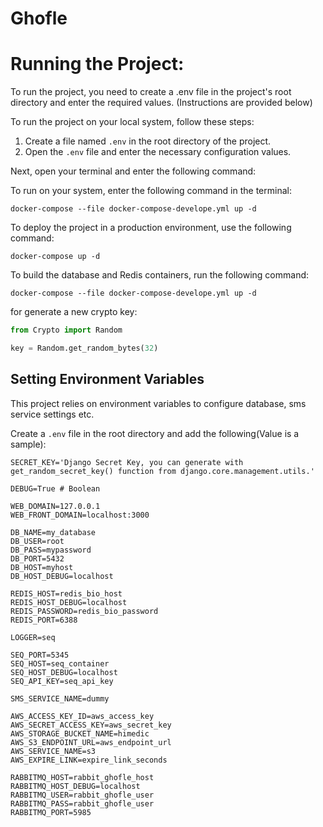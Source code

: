 # Ghofle

# Running the Project:
To run the project, you need to create a .env file in the project's root directory and enter the required values. (Instructions are provided below)

To run the project on your local system, follow these steps:
1. Create a file named `.env` in the root directory of the project.
2. Open the `.env` file and enter the necessary configuration values.

Next, open your terminal and enter the following command:

To run on your system, enter the following command in the terminal:
```
docker-compose --file docker-compose-develope.yml up -d
```

To deploy the project in a production environment, use the following command:
```
docker-compose up -d
```

To build the database and Redis containers, run the following command:
```
docker-compose --file docker-compose-develope.yml up -d
```

for generate a new crypto key:
```python
from Crypto import Random

key = Random.get_random_bytes(32)
```


## Setting Environment Variables

This project relies on environment variables to configure database, sms service settings etc. 

Create a `.env` file in the root directory and add the following(Value is a sample):

```
SECRET_KEY='Django Secret Key, you can generate with get_random_secret_key() function from django.core.management.utils.'

DEBUG=True # Boolean

WEB_DOMAIN=127.0.0.1
WEB_FRONT_DOMAIN=localhost:3000

DB_NAME=my_database
DB_USER=root
DB_PASS=mypassword
DB_PORT=5432
DB_HOST=myhost
DB_HOST_DEBUG=localhost

REDIS_HOST=redis_bio_host
REDIS_HOST_DEBUG=localhost
REDIS_PASSWORD=redis_bio_password
REDIS_PORT=6388

LOGGER=seq

SEQ_PORT=5345
SEQ_HOST=seq_container
SEQ_HOST_DEBUG=localhost
SEQ_API_KEY=seq_api_key

SMS_SERVICE_NAME=dummy

AWS_ACCESS_KEY_ID=aws_access_key
AWS_SECRET_ACCESS_KEY=aws_secret_key
AWS_STORAGE_BUCKET_NAME=himedic
AWS_S3_ENDPOINT_URL=aws_endpoint_url
AWS_SERVICE_NAME=s3
AWS_EXPIRE_LINK=expire_link_seconds

RABBITMQ_HOST=rabbit_ghofle_host
RABBITMQ_HOST_DEBUG=localhost
RABBITMQ_USER=rabbit_ghofle_user
RABBITMQ_PASS=rabbit_ghofle_user
RABBITMQ_PORT=5985
```
